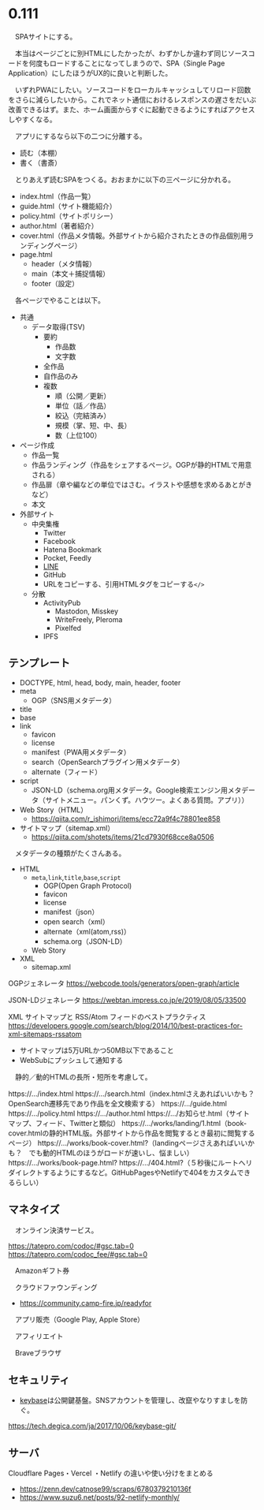 # 0.111

　SPAサイトにする。

　本当はページごとに別HTMLにしたかったが、わずかしか違わず同じソースコードを何度もロードすることになってしまうので、SPA（Single Page Application）にしたほうがUX的に良いと判断した。

　いずれPWAにしたい。ソースコードをローカルキャッシュしてリロード回数をさらに減らしたいから。これでネット通信におけるレスポンスの遅さをだいぶ改善できるはず。また、ホーム画面からすぐに起動できるようにすればアクセスしやすくなる。

　アプリにするなら以下の二つに分離する。

* 読む（本棚）
* 書く（書斎）

　とりあえず読むSPAをつくる。おおまかに以下の三ページに分かれる。

* index.html（作品一覧）
* guide.html（サイト機能紹介）
* policy.html（サイトポリシー）
* author.html（著者紹介）
* cover.html（作品メタ情報。外部サイトから紹介されたときの作品個別用ランディングページ）
* page.html
	* header（メタ情報）
	* main（本文＋捕捉情報）
	* footer（設定）

　各ページでやることは以下。

* 共通
	* データ取得(TSV)
		* 要約
			* 作品数
			* 文字数
		* 全作品
		* 自作品のみ
		* 複数
			* 順（公開／更新）
			* 単位（話／作品）
			* 絞込（完結済み）
			* 規模（掌、短、中、長）
			* 数（上位100）
* ページ作成
	* 作品一覧
	* 作品ランディング（作品をシェアするページ。OGPが静的HTMLで用意される）
	* 作品扉（章や編などの単位ではさむ。イラストや感想を求めるあとがきなど）
	* 本文
* 外部サイト
	* 中央集権
		* Twitter
		* Facebook
		* Hatena Bookmark
		* Pocket, Feedly
		* [LINE](https://developers.line.biz/ja/docs/line-social-plugins/install-guide/using-line-share-buttons/#using-official-line-icons)
		* GitHub
		* URLをコピーする、引用HTMLタグをコピーする`</>`
	* 分散
		* ActivityPub
			* Mastodon, Misskey
			* WriteFreely, Pleroma
			* Pixelfed
		* IPFS


## テンプレート

* DOCTYPE, html, head, body, main, header, footer
* meta
    * OGP（SNS用メタデータ）
* title
* base
* link
    * favicon
    * license
    * manifest（PWA用メタデータ）
    * search（OpenSearchプラグイン用メタデータ）
    * alternate（フィード）
* script
    * JSON-LD（schema.org用メタデータ。Google検索エンジン用メタデータ（サイトメニュー。パンくず。ハウツー。よくある質問。アプリ））
* Web Story（HTML）
    * https://qiita.com/r_ishimori/items/ecc72a9f4c78801ee858
* サイトマップ（sitemap.xml）
    * https://qiita.com/shotets/items/21cd7930f68cce8a0506

　メタデータの種類がたくさんある。

* HTML
    * `meta`,`link`,`title`,`base`,`script`
        * OGP(Open Graph Protocol)
        * favicon
        * license
        * manifest（json）
        * open search（xml）
        * alternate（xml(atom,rss)）
        * schema.org（JSON-LD）
    * Web Story
* XML
    * sitemap.xml




OGPジェネレータ
https://webcode.tools/generators/open-graph/article

JSON-LDジェネレータ
https://webtan.impress.co.jp/e/2019/08/05/33500

XML サイトマップと RSS/Atom フィードのベストプラクティス
https://developers.google.com/search/blog/2014/10/best-practices-for-xml-sitemaps-rssatom

* サイトマップは5万URLかつ50MB以下であること
* WebSubにプッシュして通知する

　静的／動的HTMLの長所・短所を考慮して。

https://.../index.html
https://.../search.html（index.htmlさえあればいいかも？　OpenSearch遷移先であり作品を全文検索する）
https://.../guide.html
https://.../policy.html
https://.../author.html
https://.../お知らせ.html（サイトマップ、フィード、Twitterと類似）
https://.../works/landing/1.html（book-cover.htmlの静的HTML版。外部サイトから作品を閲覧するとき最初に閲覧するページ）
https://.../works/book-cover.html?（landingページさえあればいいかも？　でも動的HTMLのほうがロードが速いし、悩ましい）
https://.../works/book-page.html?
https://.../404.html?（５秒後にルートへリダイレクトするようにするなど。GitHubPagesやNetlifyで404をカスタムできるらしい）

## マネタイズ

　オンライン決済サービス。

https://tatepro.com/codoc/#gsc.tab=0
https://tatepro.com/codoc_fee/#gsc.tab=0

　Amazonギフト券


　クラウドファウンディング

* https://community.camp-fire.jp/readyfor

　アプリ販売（Google Play, Apple Store）

　アフィリエイト

　Braveブラウザ

## セキュリティ

* [keybase][]は公開鍵基盤。SNSアカウントを管理し、改竄やなりすましを防ぐ。

[keybase]:https://keybase.io/

https://tech.degica.com/ja/2017/10/06/keybase-git/

## サーバ

Cloudflare Pages・Vercel ・Netlify の違いや使い分けをまとめる
* https://zenn.dev/catnose99/scraps/6780379210136f
* https://www.suzu6.net/posts/92-netlify-monthly/


